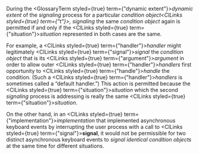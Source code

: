  



During the <GlossaryTerm styled={true} term={"dynamic extent"}><i>dynamic extent</i></GlossaryTerm> of the *signaling* process for a particular *condition object<ClLinks styled={true} term={"t"}><i>, </i></ClLinks>*signaling** the same *condition object* again is permitted if and only if the <ClLinks styled={true} term={"situation"}><i>situation</i></ClLinks> represented in both cases are the same. 



For example, a <ClLinks styled={true} term={"handler"}><i>handler</i></ClLinks> might legitimately <ClLinks styled={true} term={"signal"}><i>signal</i></ClLinks> the *condition object* that is its <ClLinks styled={true} term={"argument"}><i>argument</i></ClLinks> in order to allow outer <ClLinks styled={true} term={"handler"}><i>handlers</i></ClLinks> first opportunity to <ClLinks styled={true} term={"handle"}><i>handle</i></ClLinks> the condition. (Such a <ClLinks styled={true} term={"handler"}><i>handlers</i></ClLinks> is sometimes called a “default handler.”) This action is permitted because the <ClLinks styled={true} term={"situation"}><i>situation</i></ClLinks> which the second *signaling* process is addressing is really the same <ClLinks styled={true} term={"situation"}><i>situation</i></ClLinks>. 



On the other hand, in an <ClLinks styled={true} term={"implementation"}><i>implementation</i></ClLinks> that implemented asynchronous keyboard events by interrupting the user process with a call to <ClLinks styled={true} term={"signal"}><b>signal</b></ClLinks>, it would not be permissible for two distinct asynchronous keyboard events to *signal identical condition objects* at the same time for different situations. 



